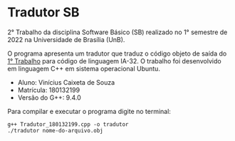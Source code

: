 # Tradutor SB
2° Trabalho da disciplina Software Básico (SB) realizado no 1° semestre de 2022 na Universidade de Brasília (UnB).

O programa apresenta um tradutor que traduz o código objeto de saída do [1° Trabalho](https://github.com/vinis-caixe/montador-ligador-sb) para código de linguagem IA-32. O trabalho foi desenvolvido em linguagem C++ em sistema operacional Ubuntu.
- Aluno: Vinícius Caixeta de Souza
- Matrícula: 180132199
- Versão do G++: 9.4.0

Para compilar e executar o programa digite no terminal:
```
g++ Tradutor_180132199.cpp -o tradutor
./tradutor nome-do-arquivo.obj
```